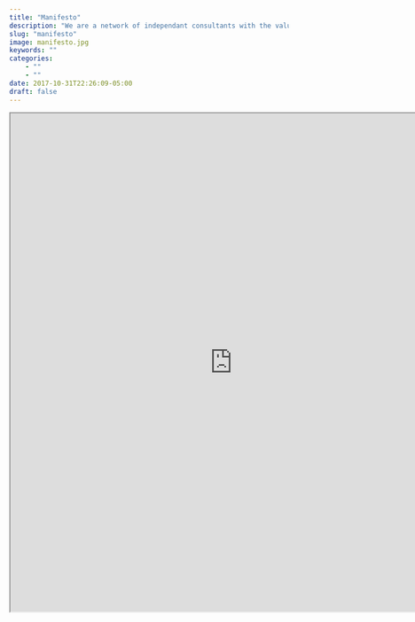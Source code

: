 ```yaml
---
title: "Manifesto"
description: "We are a network of independant consultants with the values and experience of a co-op enterprise. You can read more about the experience we have had while building our p2p community in our manifesto."
slug: "manifesto"
image: manifesto.jpg
keywords: ""
categories: 
    - ""
    - ""
date: 2017-10-31T22:26:09-05:00
draft: false
---
```


<iframe src="https://archive.org/stream/SocialMediaSquadManifestoENVersionV1.0?ui=embed" width="800" height="900" frameborder="10" webkitallowfullscreen="true" mozallowfullscreen="true" allowfullscreen></iframe>

